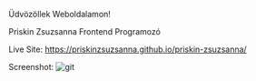 Üdvözöllek Weboldalamon!

Priskin Zsuzsanna Frontend Programozó

Live Site: 
https://priskinzsuzsanna.github.io/priskin-zsuzsanna/

Screenshot: ![git](https://github.com/PriskinZsuzsanna/priskinzsuzsanna.github.io/assets/121173949/95fd88fc-c1b1-46f8-8781-8e5eb662bc2d)

